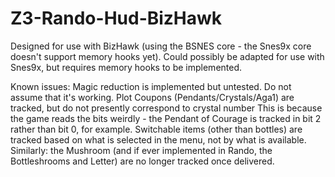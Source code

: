 # Z3-Rando-Hud-BizHawk

Designed for use with BizHawk (using the BSNES core - the Snes9x core doesn't support memory hooks yet). 
Could possibly be adapted for use with Snes9x, but requires memory hooks to be implemented.

Known issues:
	Magic reduction is implemented but untested. Do not assume that it's working.
	Plot Coupons (Pendants/Crystals/Aga1) are tracked, but do not presently correspond to crystal number
		This is because the game reads the bits weirdly - the Pendant of Courage is tracked in bit 2 rather than bit 0, for example.
	Switchable items (other than bottles) are tracked based on what is selected in the menu, not by what is available.
		Similarly: the Mushroom (and if ever implemented in Rando, the Bottleshrooms and Letter) are no longer tracked once delivered.
